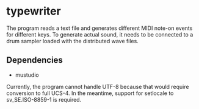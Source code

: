 typewriter
==========

The program reads a text file and generates different MIDI note-on events for different keys. To generate actual sound, it needs to be connected to a drum sampler loaded with the distributed wave files.

Dependencies
------------
* mustudio


Currently, the program cannot handle UTF-8 because that would require conversion to full UCS-4. In the meantime, support for setlocale to sv_SE.ISO-8859-1 is required.
